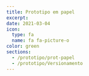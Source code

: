 ```yaml
---
title: Prototipo em papel
excerpt:
date: 2021-03-04
icon:
  type: fa
  name: fa fa-picture-o
color: green
sections:
  - /prototipo/prot-papel
  - /prototipo/Versionamento
---
```

